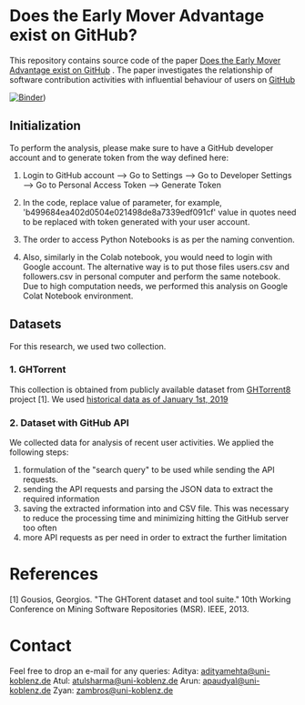 # Does the Early Mover Advantage exist on GitHub?

This repository contains source code of the paper [Does the Early Mover Advantage exist on GitHub](www.example.com) . The paper investigates the relationship of software contribution activities with influential behaviour of users on [GitHub](www.github.com)

[![Binder](https://mybinder.org/badge_logo.svg)](https://mybinder.org/badge_logo.svg))

## Initialization
To perform the analysis, please make sure to have a GitHub developer account and to generate token from the way defined here:

1.  Login to GitHub account --> Go to Settings --> Go to Developer Settings --> Go to Personal Access Token --> Generate Token

2.  In the code, replace value of parameter, for example, 'b499684ea402d0504e021498de8a7339edf091cf' value in quotes need to be replaced with token generated with your user account.

3. The order to access Python Notebooks is as per the naming convention.

4. Also, similarly in the Colab notebook, you would need to login with Google account. The alternative way is to put those files users.csv and followers.csv in personal computer and perform the same notebook. Due to high computation needs, we performed this analysis on Google Colat Notebook environment.

## Datasets
For this research, we used two collection. 
### 1. GHTorrent
This collection is obtained from publicly available dataset from [GHTorrent8](http://ghtorrent.org/downloads.html) project [1]. We used [historical data as of January 1st, 2019](http://ghtorrent-downloads.ewi.tudelft.nl/mysql/mysql-2019-01-01.tar.gz)

### 2. Dataset with GitHub API
We collected data for analysis of recent user activities. We applied the following steps:

1. formulation of the "search query" to be used while sending the API requests.
2. sending the API requests and parsing the JSON data to extract the required information<br />
3. saving the extracted information into and CSV file. This was necessary to reduce the processing time and minimizing hitting the GitHub server too often
3. more API requests as per need in order to extract the further limitation

# References
[1] Gousios, Georgios. "The GHTorent dataset and tool suite." 10th Working Conference on Mining Software Repositories (MSR). IEEE, 2013.

# Contact
Feel free to drop an e-mail for any queries:
Aditya: adityamehta@uni-koblenz.de 
Atul: atulsharma@uni-koblenz.de 
Arun: apaudyal@uni-koblenz.de 
Zyan: zambros@uni-koblenz.de
